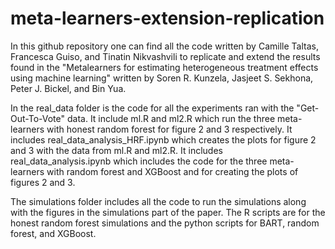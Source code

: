 # meta-learners-extension-replication
In this github repository one can find all the code written by Camille Taltas, Francesca Guiso, and Tinatin Nikvashvili to replicate and extend the results found in the "Metalearners for estimating heterogeneous treatment effects using machine learning" written by Soren R. Kunzela, Jasjeet S. Sekhona, Peter J. Bickel, and Bin Yua. 

In the real_data folder is the code for all the experiments ran with the "Get-Out-To-Vote" data. It include ml.R and ml2.R which run the three meta-learners with honest random forest for figure 2 and 3 respectively. It includes real_data_analysis_HRF.ipynb which creates the plots for figure 2 and 3 with the data from ml.R and ml2.R. It includes real_data_analysis.ipynb which includes the code for the three meta-learners with random forest and XGBoost and for creating the plots of figures 2 and 3. 

The simulations folder includes all the code to run the simulations along with the figures in the simulations part of the paper. The R scripts are for the honest random forest simulations and the python scripts for BART, random forest, and XGBoost. 
 
